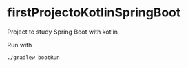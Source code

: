 # firstProjectoKotlinSpringBoot

Project to study Spring Boot with kotlin

Run with
```
./gradlew bootRun
```
